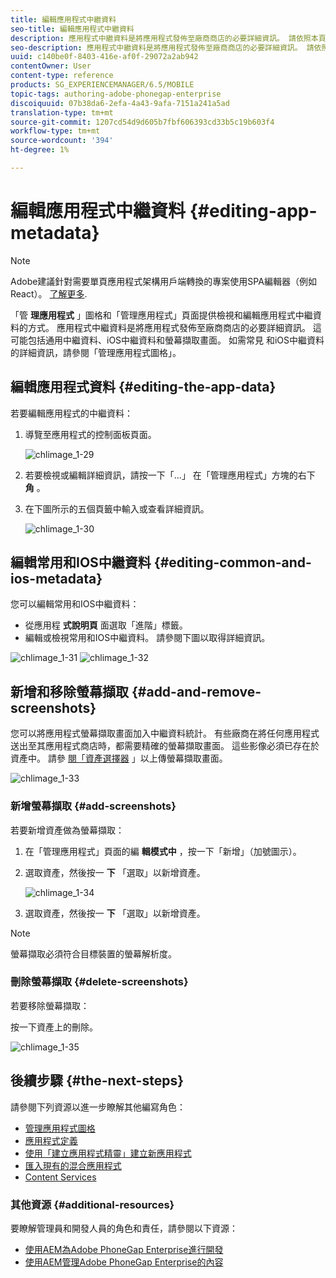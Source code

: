 ```yaml
---
title: 編輯應用程式中繼資料
seo-title: 編輯應用程式中繼資料
description: 應用程式中繼資料是將應用程式發佈至廠商商店的必要詳細資訊。 請依照本頁來瞭解如何編輯應用程式資料。
seo-description: 應用程式中繼資料是將應用程式發佈至廠商商店的必要詳細資訊。 請依照本頁來瞭解如何編輯應用程式資料。
uuid: c140be0f-8403-416e-af0f-29072a2ab942
contentOwner: User
content-type: reference
products: SG_EXPERIENCEMANAGER/6.5/MOBILE
topic-tags: authoring-adobe-phonegap-enterprise
discoiquuid: 07b38da6-2efa-4a43-9afa-7151a241a5ad
translation-type: tm+mt
source-git-commit: 1207cd54d9d605b7fbf606393cd33b5c19b603f4
workflow-type: tm+mt
source-wordcount: '394'
ht-degree: 1%

---
```



# 編輯應用程式中繼資料 {#editing-app-metadata}

>[!NOTE]
>
>Adobe建議針對需要單頁應用程式架構用戶端轉換的專案使用SPA編輯器（例如React）。 [了解更多](/help/sites-developing/spa-overview.md).

「管 **理應用程式** 」圖格和「管理應用程式」頁面提供檢視和編輯應用程式中繼資料的方式。 應用程式中繼資料是將應用程式發佈至廠商商店的必要詳細資訊。 這可能包括通用中繼資料、iOS中繼資料和螢幕擷取畫面。 如需常見 [](/help/mobile/phonegap-app-details-tile.md) 和iOS中繼資料的詳細資訊，請參閱「管理應用程式圖格」。

## 編輯應用程式資料 {#editing-the-app-data}

若要編輯應用程式的中繼資料：

1. 導覽至應用程式的控制面板頁面。

   ![chlimage_1-29](assets/chlimage_1-29.png)

1. 若要檢視或編輯詳細資訊，請按一下「...」 在「管理應用程式」方塊的右下 **角** 。

1. 在下圖所示的五個頁籤中輸入或查看詳細資訊。

   ![chlimage_1-30](assets/chlimage_1-30.png)

## 編輯常用和IOS中繼資料 {#editing-common-and-ios-metadata}

您可以編輯常用和IOS中繼資料：

* 從應用程 **式說明頁** 面選取「進階」標籤。
* 編輯或檢視常用和IOS中繼資料。 請參閱下圖以取得詳細資訊。

![chlimage_1-31](assets/chlimage_1-31.png) ![chlimage_1-32](assets/chlimage_1-32.png)

## 新增和移除螢幕擷取 {#add-and-remove-screenshots}

您可以將應用程式螢幕擷取畫面加入中繼資料統計。 有些廠商在將任何應用程式送出至其應用程式商店時，都需要精確的螢幕擷取畫面。 這些影像必須已存在於資產中。 請參 [閱「資產選擇器](../assets/search-assets.md#assetpicker) 」以上傳螢幕擷取畫面。

![chlimage_1-33](assets/chlimage_1-33.png)

### 新增螢幕擷取 {#add-screenshots}

若要新增資產做為螢幕擷取：

1. 在「管理應用程式」頁面的編 **輯模式中** ，按一下「新增」（加號圖示）。
1. 選取資產，然後按一 **下** 「選取」以新增資產。

   ![chlimage_1-34](assets/chlimage_1-34.png)

1. 選取資產，然後按一 **下** 「選取」以新增資產。

>[!NOTE]
>
>螢幕擷取必須符合目標裝置的螢幕解析度。

### 刪除螢幕擷取 {#delete-screenshots}

若要移除螢幕擷取：

按一下資產上的刪除。

![chlimage_1-35](assets/chlimage_1-35.png)

## 後續步驟 {#the-next-steps}

請參閱下列資源以進一步瞭解其他編寫角色：

* [管理應用程式圖格](/help/mobile/phonegap-app-details-tile.md)
* [應用程式定義](/help/mobile/phonegap-app-definitions.md)
* [使用「建立應用程式精靈」建立新應用程式](/help/mobile/phonegap-create-new-app.md)
* [匯入現有的混合應用程式](/help/mobile/phonegap-adding-content-to-imported-app.md)
* [Content Services](/help/mobile/develop-content-as-a-service.md)

### 其他資源 {#additional-resources}

要瞭解管理員和開發人員的角色和責任，請參閱以下資源：

* [使用AEM為Adobe PhoneGap Enterprise進行開發](/help/mobile/developing-in-phonegap.md)
* [使用AEM管理Adobe PhoneGap Enterprise的內容](/help/mobile/administer-phonegap.md)
